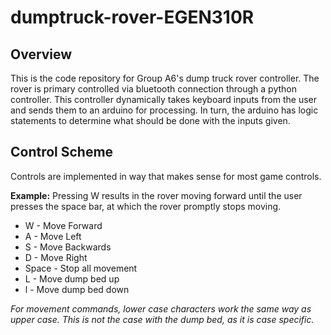 # dumptruck-rover-EGEN310R


## Overview
This is the code repository for Group A6's dump truck rover controller.  The rover is primary controlled via bluetooth connection through a python controller. This controller dynamically takes keyboard inputs from the user and sends them to an arduino for processing.  In turn, the arduino has logic statements to determine what should be done with the inputs given.  

## Control Scheme

Controls are implemented in way that makes sense for most game controls.  

**Example:**
Pressing W results in the rover moving forward until the user presses the space bar, at which the rover promptly stops moving.

* W - Move Forward
* A - Move Left
* S - Move Backwards
* D - Move Right
* Space - Stop all movement
* L - Move dump bed up
* l - Move dump bed down

*For movement commands, lower case characters work the same way as upper case.  This is not the case with the dump bed, as it is case specific.*

